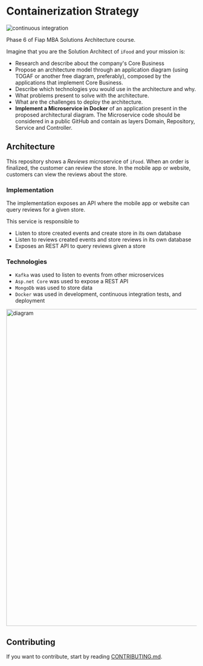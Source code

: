 # Containerization Strategy
![continuous integration](https://github.com/JobaDiniz/fiap-fase-6/actions/workflows/ci.yml/badge.svg)

Phase 6 of Fiap MBA Solutions Architecture course.

Imagine that you are the Solution Architect of `iFood` and your mission is:

- Research and describe about the company's Core Business
- Propose an architecture model through an application diagram (using TOGAF or another free diagram, preferably), composed by the applications that implement Core Business.
- Describe which technologies you would use in the architecture and why.
- What problems present to solve with the architecture.
- What are the challenges to deploy the architecture.
- **Implement a Microservice in Docker** of an application present in the proposed architectural diagram. The Microservice code should be considered in a public GitHub and contain as layers Domain, Repository, Service and Controller.

## Architecture
This repository shows a *Reviews* microservice of `iFood`. When an order is finalized, the customer can review the store. In the mobile app or website, customers can view the reviews about the store.

### Implementation
The implementation exposes an API where the mobile app or website can query reviews for a given store.

This service is responsible to
- Listen to store created events and create store in its own database
- Listen to reviews created events and store reviews in its own database
- Exposes an REST API to query reviews given a store

### Technologies
- `Kafka` was used to listen to events from other microservices
- `Asp.net Core` was used to expose a REST API
- `MongoDb` was used to store data
- `Docker` was used in development, continuous integration tests, and deployment

<img width="836" alt="diagram" src="https://user-images.githubusercontent.com/165290/130526478-94ef31ba-8ac6-4d33-a3db-c70984f06fc6.png">


## Contributing
If you want to contribute, start by reading [CONTRIBUTING.md](CONTRIBUTING.md).
